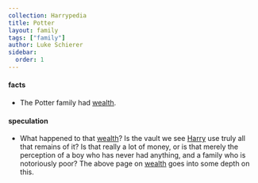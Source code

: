 ```yaml
---
collection: Harrypedia
title: Potter
layout: family
tags: ["family"]
author: Luke Schierer
sidebar:
  order: 1
---
```


#### facts

- The Potter family had [wealth][].

[wealth]: ./wealth

#### speculation

- What happened to that [wealth][]? Is the vault we see [Harry][] use truly
  all that remains of it? Is that really a lot of money, or is that merely the
  perception of a boy who has never had anything, and a family who is
  notoriously poor? The above page on [wealth][] goes into some depth on this.

[Harry]: ./harry_james
